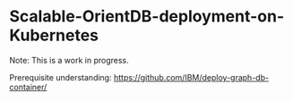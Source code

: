 # Scalable-OrientDB-deployment-on-Kubernetes

Note: This is a work in progress.

Prerequisite understanding: https://github.com/IBM/deploy-graph-db-container/
